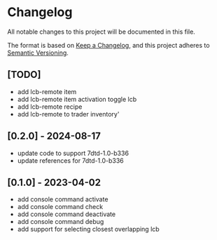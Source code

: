 # Changelog

All notable changes to this project will be documented in this file.

The format is based on [Keep a Changelog](https://keepachangelog.com/en/1.0.0/),
and this project adheres to [Semantic Versioning](https://semver.org/spec/v2.0.0.html).

## [TODO]

- add lcb-remote item
- add lcb-remote item activation toggle lcb
- add lcb-remote recipe
- add lcb-remote to trader inventory'

## [0.2.0] - 2024-08-17

- update code to support 7dtd-1.0-b336
- update references for 7dtd-1.0-b336

## [0.1.0] - 2023-04-02

- add console command activate
- add console command check
- add console command deactivate
- add console command debug
- add support for selecting closest overlapping lcb
